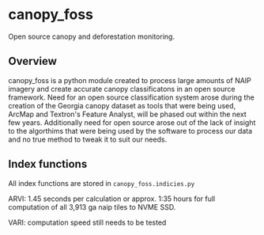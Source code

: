 # canopy_foss

Open source canopy and deforestation monitoring.

## Overview

canopy_foss is a python module created to process large amounts of NAIP imagery and create accurate canopy classificatons in an open source framework. Need for an open source classification system arose during the creation of the Georgia canopy dataset as tools that were being used, ArcMap and Textron's Feature Analyst, will be phased out within the next few years. Additionally need for open source arose out of the lack of insight to the algorthims that were being used by the software to process our data and no true method to tweak it to suit our needs.

## Index functions

All index functions are stored in `canopy_foss.indicies.py`

ARVI: 1.45 seconds per calculation or approx. 1:35 hours for full computation of all 3,913 ga naip tiles to NVME SSD. 

VARI: computation speed still needs to be tested



